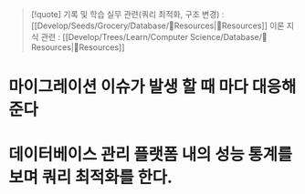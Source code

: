 > [!quote] 기록 및 학습
> 실무 관련(쿼리 최적화, 구조 변경) : [[Develop/Seeds/Grocery/Database/🚚Resources|🚚Resources]]
> 이론 지식 관련 : [[Develop/Trees/Learn/Computer Science/Database/🚚Resources|🚚Resources]]

# 마이그레이션 이슈가 발생 할 때 마다 대응해준다

# 데이터베이스 관리 플랫폼 내의 성능 통계를 보며 쿼리 최적화를 한다.